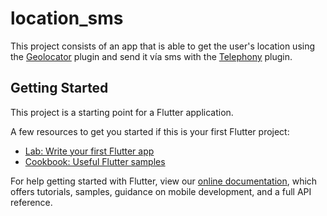 # location_sms

This project consists of an app that is able to get the user's location using the [Geolocator](https://pub.dev/packages/geolocator) plugin and send it vía sms with the [Telephony](https://pub.dev/packages/telephony) plugin.

## Getting Started

This project is a starting point for a Flutter application.

A few resources to get you started if this is your first Flutter project:

- [Lab: Write your first Flutter app](https://flutter.dev/docs/get-started/codelab)
- [Cookbook: Useful Flutter samples](https://flutter.dev/docs/cookbook)

For help getting started with Flutter, view our
[online documentation](https://flutter.dev/docs), which offers tutorials,
samples, guidance on mobile development, and a full API reference.

